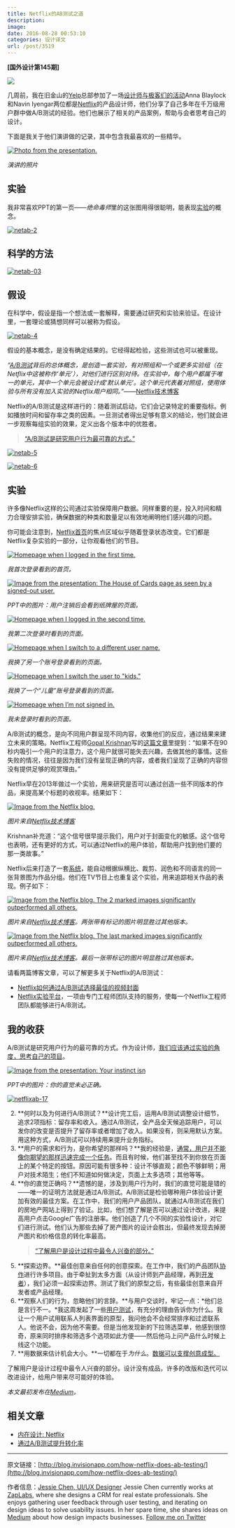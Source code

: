 ```yaml
---
title: Netflix的AB测试之道
description: 
image: 
date: 2016-08-28 00:53:10
categories: 设计译文
url: /post/3519
---
```


**[国外设计第145期]**

![](https://storage.fleek-internal.com/0a3a8890-e65e-47ce-93d7-0442b9209d38-bucket/blog/posts/2016-08/08-27/netab-hero.jpg)

几周前，我在旧金山的[Yelp](http://blog.invisionapp.com/inside-design-yelp/)总部参加了一场[设计师与极客们的活动](http://www.eventbrite.com/e/designers-geeks-art-vs-science-ab-test-to-inform-design-tickets-26089495383#)Anna Blaylock和Navin Iyengar两位都是[Netflix](http://blog.invisionapp.com/inside-design-netflix/)的产品设计师，他们分享了自己多年在千万级用户群中做A/B测试的经验。他们也展示了相关的产品案例，帮助与会者思考自己的设计。

下面是我关于他们演讲做的记录，其中包含我最喜欢的一些精华。

[![Photo from the presentation.](https://storage.fleek-internal.com/0a3a8890-e65e-47ce-93d7-0442b9209d38-bucket/blog/posts/2016-08/08-27/netab-1.jpeg?ver=1)](https://storage.fleek-internal.com/0a3a8890-e65e-47ce-93d7-0442b9209d38-bucket/blog/posts/2016-08/08-27/netab-1.jpeg "How Netflix does A/B testing")

*演讲的照片*

## 实验

我非常喜欢PPT的第一页——*绝命毒师*里的这张图用得很聪明，能表现[实验](http://blog.invisionapp.com/genius-designer-mindset-experimentation/)的概念。

[![netab-2](https://storage.fleek-internal.com/0a3a8890-e65e-47ce-93d7-0442b9209d38-bucket/blog/posts/2016-08/08-27/netab-2.jpeg?ver=1)](https://storage.fleek-internal.com/0a3a8890-e65e-47ce-93d7-0442b9209d38-bucket/blog/posts/2016-08/08-27/netab-2.jpeg "How Netflix does A/B testing")

## 科学的方法

[![netab-03](https://storage.fleek-internal.com/0a3a8890-e65e-47ce-93d7-0442b9209d38-bucket/blog/posts/2016-08/08-27/netab-03.jpeg?ver=1)](https://storage.fleek-internal.com/0a3a8890-e65e-47ce-93d7-0442b9209d38-bucket/blog/posts/2016-08/08-27/netab-03.jpeg "How Netflix does A/B testing")

## 假设

在科学中，假设是指一个想法或一套解释，需要通过研究和实验来验证。在设计里，一套理论或猜想同样可以被称为假设。

[![netab-4](https://storage.fleek-internal.com/0a3a8890-e65e-47ce-93d7-0442b9209d38-bucket/blog/posts/2016-08/08-27/netab-4.jpeg?ver=1)](https://storage.fleek-internal.com/0a3a8890-e65e-47ce-93d7-0442b9209d38-bucket/blog/posts/2016-08/08-27/netab-4.jpeg "How Netflix does A/B testing")

假设的基本概念，是没有确定结果的。它经得起检验，这些测试也可以被重现。

*“[A/B测试](http://blog.invisionapp.com/ab-testing-beginners-guide/)背后的总体概念，是创造一套实验，有对照组和一个或更多实验组（在Netflix中这被称作‘单元’），对他们进行区别对待。在实验中，每个用户都属于唯一的单元，其中一个单元会被设计成‘默认单元’。这个单元代表着对照组，使用体验与所有没有加入实验的Netflix用户相同。”*——[Netflix技术博客](http://techblog.netflix.com/)

Netflix的A/B测试是这样进行的：随着测试启动，它们会记录特定的重要指标。例如播放时间和留存率之类的因素。一旦测试者得出足够有意义的结论，他们就会进一步观察每组实验的效果，定义出各个版本中的优胜者。

> [“A/B测试是研究用户行为最可靠的方式。”](https://twitter.com/intent/tweet?text=%22A%2FB+testing+is+the+most+reliable+way+to+learn+user+behaviors.%22+http%3A%2F%2Fblog.invisionapp.com%2Fhow-netflix-does-ab-testing%2F+-+%40lovejessiecat+via+%40InVisionApp)

[![netab-5](https://storage.fleek-internal.com/0a3a8890-e65e-47ce-93d7-0442b9209d38-bucket/blog/posts/2016-08/08-27/netab-5.jpeg?ver=1)](https://storage.fleek-internal.com/0a3a8890-e65e-47ce-93d7-0442b9209d38-bucket/blog/posts/2016-08/08-27/netab-5.jpeg "How Netflix does A/B testing")

[![netab-6](https://storage.fleek-internal.com/0a3a8890-e65e-47ce-93d7-0442b9209d38-bucket/blog/posts/2016-08/08-27/netab-6.jpeg?ver=1)](https://storage.fleek-internal.com/0a3a8890-e65e-47ce-93d7-0442b9209d38-bucket/blog/posts/2016-08/08-27/netab-6.jpeg "How Netflix does A/B testing")

## 实验

许多像Netflix这样的公司通过实验保障用户数据。同样重要的是，投入时间和精力合理安排实验，确保数据的种类和数量足以有效地阐明他们感兴趣的问题。

你可能会注意到，[Netflix首页](https://www.netflix.com/)的焦点区域似乎随着登录状态改变。它们都是Netflix复杂实验的一部分，让你观看他们的节目。

[![Homepage when I logged in the first time.](https://storage.fleek-internal.com/0a3a8890-e65e-47ce-93d7-0442b9209d38-bucket/blog/posts/2016-08/08-27/netflixab-7.png?ver=1)](https://storage.fleek-internal.com/0a3a8890-e65e-47ce-93d7-0442b9209d38-bucket/blog/posts/2016-08/08-27/netflixab-7.png "How Netflix does A/B testing")

*我首次登录看到的首页。*

[![Image from the presentation: The House of Cards page as seen by a signed-out user.](https://storage.fleek-internal.com/0a3a8890-e65e-47ce-93d7-0442b9209d38-bucket/blog/posts/2016-08/08-27/netflixab-8.jpeg?ver=1)](https://storage.fleek-internal.com/0a3a8890-e65e-47ce-93d7-0442b9209d38-bucket/blog/posts/2016-08/08-27/netflixab-8.jpeg "How Netflix does A/B testing")

*PPT中的图片：用户注销后会看到纸牌屋的页面。*

[![Homepage when I logged in the second time.](https://storage.fleek-internal.com/0a3a8890-e65e-47ce-93d7-0442b9209d38-bucket/blog/posts/2016-08/08-27/netflixab-9.png?ver=1)](https://storage.fleek-internal.com/0a3a8890-e65e-47ce-93d7-0442b9209d38-bucket/blog/posts/2016-08/08-27/netflixab-9.png "How Netflix does A/B testing")

*我第二次登录时看到的页面。*

[![Homepage when I switch to a different user name.](https://storage.fleek-internal.com/0a3a8890-e65e-47ce-93d7-0442b9209d38-bucket/blog/posts/2016-08/08-27/netflixab-10.png?ver=1)](https://storage.fleek-internal.com/0a3a8890-e65e-47ce-93d7-0442b9209d38-bucket/blog/posts/2016-08/08-27/netflixab-10.png "How Netflix does A/B testing")

*我换了另一个账号登录看到的页面。*

[![Homepage when I switch the user to "kids."](https://storage.fleek-internal.com/0a3a8890-e65e-47ce-93d7-0442b9209d38-bucket/blog/posts/2016-08/08-27/netflixab-11.png?ver=1)](https://storage.fleek-internal.com/0a3a8890-e65e-47ce-93d7-0442b9209d38-bucket/blog/posts/2016-08/08-27/netflixab-11.png "How Netflix does A/B testing")

*我换了一个“儿童”账号登录看到的页面。*

[![Homepage when I’m not signed in.](https://storage.fleek-internal.com/0a3a8890-e65e-47ce-93d7-0442b9209d38-bucket/blog/posts/2016-08/08-27/netflixab-12.png?ver=1)](https://storage.fleek-internal.com/0a3a8890-e65e-47ce-93d7-0442b9209d38-bucket/blog/posts/2016-08/08-27/netflixab-12.png "How Netflix does A/B testing")

*我未登录时看到的页面。*

A/B测试的概念，是向不同用户群呈现不同内容，收集他们的反应，通过结果来建立未来的策略。Netflix工程师[Gopal Krishnan](https://twitter.com/sgkrishnan)写的[这篇文章](http://techblog.netflix.com/2016/05/selecting-best-artwork-for-videos.html)里提到：“如果不在90秒内吸引一个用户的注意力，这个用户就很可能失去兴趣，去做其他的事情。这些失败的情况，往往是因为我们没有呈现正确的内容，或者我们呈现了正确的内容但没有提供足够的观赏理由。”

Netflix早在2013年做过一个实验，用来研究是否可以通过创造一些不同版本的作品，来提高某个标题的收视率。结果如下：

[![Image from the Netflix blog.](https://storage.fleek-internal.com/0a3a8890-e65e-47ce-93d7-0442b9209d38-bucket/blog/posts/2016-08/08-27/netflixab-13.png?ver=1)](https://storage.fleek-internal.com/0a3a8890-e65e-47ce-93d7-0442b9209d38-bucket/blog/posts/2016-08/08-27/netflixab-13.png "How Netflix does A/B testing")

*图片来自[Netflix技术博客](http://techblog.netflix.com/2016/05/selecting-best-artwork-for-videos.html)*

Krishnan补充道：“这个信号很早提示我们，用户对于封面变化的敏感。这个信号也表明，还有更好的方式，可以通过Netflix的用户体验，帮助用户找到他们要的那一类故事。”

Netflix后来打造了一套[系统](http://techblog.netflix.com/2016/03/extracting-image-metadata-at-scale.html)，能自动根据纵横比、裁剪、润色和不同语言的同一张背景图为作品分组。他们在TV节目上也重复这个实验，用来追踪相关作品的表现。例子如下：

[![Image from the Netflix blog. The 2 marked images significantly outperformed all others.](https://storage.fleek-internal.com/0a3a8890-e65e-47ce-93d7-0442b9209d38-bucket/blog/posts/2016-08/08-27/netflixab-14.png?ver=1)](https://storage.fleek-internal.com/0a3a8890-e65e-47ce-93d7-0442b9209d38-bucket/blog/posts/2016-08/08-27/netflixab-14.png "How Netflix does A/B testing")

*图片来自[Netflix技术博客](http://techblog.netflix.com/2016/05/selecting-best-artwork-for-videos.html)。两张带有标记的图片明显胜过其他版本。*

[![Image from the Netflix blog. The last marked images significantly outperformed all others.](https://storage.fleek-internal.com/0a3a8890-e65e-47ce-93d7-0442b9209d38-bucket/blog/posts/2016-08/08-27/netflixab-15.png?ver=1)](https://storage.fleek-internal.com/0a3a8890-e65e-47ce-93d7-0442b9209d38-bucket/blog/posts/2016-08/08-27/netflixab-15.png "How Netflix does A/B testing")

*图片来自[Netflix技术博客](http://techblog.netflix.com/2016/05/selecting-best-artwork-for-videos.html)。最后一张带标记的图片明显胜过其他版本。*

请看两篇博客文章，可以了解更多关于Netflix的A/B测试：

- [Netflix如何通过A/B测试选择最佳的视频封面](http://techblog.netflix.com/2016/05/selecting-best-artwork-for-videos.html)
- [Netflix实验平台](http://techblog.netflix.com/2016/04/its-all-about-testing-netflix.html)，一项由专门工程师团队支持的服务，使每一个Netflix工程师团队都能够进行A/B测试。

## 我的收获

A/B测试是研究用户行为的最可靠的方式。作为设计师，[我们应该通过实验的角度，思考自己的项目](https://twitter.com/intent/tweet?text=%22we+should+think+about+our+work+through+the+lens+of+experimentation.%22+http%3A%2F%2Fblog.invisionapp.com%2Fhow-netflix-does-ab-testing%2F+-+%40lovejessiecat+via+%40InVisionApp)。

[![Image from the presentation: Your instinct isn](https://storage.fleek-internal.com/0a3a8890-e65e-47ce-93d7-0442b9209d38-bucket/blog/posts/2016-08/08-27/netflixab-16.jpeg?ver=1)](https://storage.fleek-internal.com/0a3a8890-e65e-47ce-93d7-0442b9209d38-bucket/blog/posts/2016-08/08-27/netflixab-16.jpeg "How Netflix does A/B testing")

*PPT中的图片：你的直觉未必正确。*

[![netflixab-17](https://storage.fleek-internal.com/0a3a8890-e65e-47ce-93d7-0442b9209d38-bucket/blog/posts/2016-08/08-27/netflixab-17.png?ver=1)](https://storage.fleek-internal.com/0a3a8890-e65e-47ce-93d7-0442b9209d38-bucket/blog/posts/2016-08/08-27/netflixab-17.png "How Netflix does A/B testing")

2. **何时以及为何进行A/B测试？**设计完工后，运用A/B测试调整设计细节，追求2项指标：留存率和收入。通过A/B测试，全产品全天候追踪用户，可以发你的改变是否提升了留存率或者增加了收入。如果没有，则采用默认方案。用这种方式，A/B测试可以持续用来提升业务指标。
3. **用户的需求和行为，是你希望的那样吗？**我的经验是，[通常，用户并不能像你期望的那样迅速完成一个任务](https://twitter.com/intent/tweet?text=%22often%2C+users+cannot+always+complete+a+task+as+fast+as+you+expect%22+http%3A%2F%2Fblog.invisionapp.com%2Fhow-netflix-does-ab-testing%2F+-+%40lovejessiecat+via+%40InVisionApp)。而且有时候，他们甚至找不到你放在页面上的某个特定的按钮。原因可能有很多种：设计不够直观；颜色不够鲜明；用户对技术陌生；他们不知道如何做决定，页面上太多选项；其他等等。
3. **你的直觉正确吗？**遗憾的是，涉及到用户行为时，我们的直觉可能是错的——唯一的证明方法就是通过A/B测试。A/B测试是检验哪种用户体验设计更加有效的最佳方案。在工作中，我们的用户产品团队，就通过A/B测试在我们的房地产网站上得到了验证。比如，他们想了解是否可以通过设计改进，来提高用户点击Google广告的注册率。他们创造了几个不同的实验性设计，对它们进行测试。他们认为那些去掉了房产图片的设计会胜出，但最终发现去掉房产图片和价格信息的转化率最高。
    > [“了解用户是设计过程中最令人兴奋的部分。”](https://twitter.com/intent/tweet?text=%22Knowing+your+user+is+the+most+exciting+part+of+the+design+process.%22+http%3A%2F%2Fblog.invisionapp.com%2Fhow-netflix-does-ab-testing%2F+-+%40lovejessiecat+via+%40InVisionApp)
5. **探索边界。**最佳创意来自任何的创意探索。在工作中，我们的产品团队[协作](http://blog.invisionapp.com/collaboration-and-great-products/)进行许多项目。由于牵扯到太多方面（从设计师到产品经理，再到[开发者](http://blog.invisionapp.com/design-with-developers-in-mind/)），我们必须一起探索边界。测试了我们的原型之后，有些最佳创意来自开发者或产品经理。
6. **观察人们的行为，忽略他们的言辞。**与用户交谈时，牢记一点：*他们总是言行不一。*我这周发起了一些[用户测试](http://blog.invisionapp.com/user-testing-guide/)，有充分的理由告诉你为什么。我让一个用户试用联系人列表界面的原型，我问他会不会经常排序和过滤联系人。他说不会，因为他不需要。但是当他发现新的下拉筛选菜单，他感到很惊奇，原来同时排序和筛选多个选项如此方便——然后他马上问产品什么时候上线这个功能。
7. **用数据来估计机会大小。**一切都在于*为什么*。[数据可以支撑创意成型。](https://twitter.com/intent/tweet?text=%22Data+can+help+shape+ideas.%22+http%3A%2F%2Fblog.invisionapp.com%2Fhow-netflix-does-ab-testing%2F+-+%40lovejessiecat+via+%40InVisionApp)

了解用户是设计过程中最令人兴奋的部分。设计没有成品，许多的改版和迭代可以改进设计，给用户带来尽可能好的体验。

*本文最初发布在[Medium](https://uxdesign.cc/how-netflix-does-a-b-testing-87df9f9bf57c#.iha9zwglj)。*

## 相关文章

- [内在设计: Netflix](http://blog.invisionapp.com/inside-design-netflix/)
- [通过A/B测试提升转化率](http://blog.invisionapp.com/improving-conversion-rates-ab-tests/)

---

原文链接：[http://blog.invisionapp.com/how-netflix-does-ab-testing/](http://blog.invisionapp.com/how-netflix-does-ab-testing/)

作者信息：[Jessie Chen, UI/UX Designer](http://blog.invisionapp.com/author/jessie-chen-uiux-designer/)
Jessie Chen currently works at [ZapLabs](http://zaplabs.com/), where she designs a CRM for real estate professionals. She enjoys gathering user feedback through user testing, and iterating on design ideas to solve usability issues. In her spare time, she shares ideas on [Medium](https://medium.com/@lovejessiecat) about how design impacts businesses. 
[Follow me on Twitter](https://twitter.com/lovejessiecat)